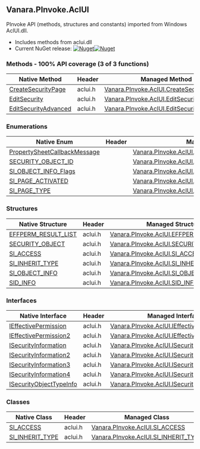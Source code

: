 ## Vanara.PInvoke.AclUI  
PInvoke API (methods, structures and constants) imported from Windows AclUI.dll.

- Includes methods from aclui.dll  
- Current NuGet release: [![Nuget](https://img.shields.io/nuget/v/Vanara.PInvoke.AclUI?logo=nuget&style=flat-square)![Nuget](https://img.shields.io/nuget/dt/Vanara.PInvoke.AclUI?label=%20&style=flat-square)](https://www.nuget.org/packages/Vanara.PInvoke.AclUI)  
### Methods - 100% API coverage (3 of 3 functions)  
Native Method | Header | Managed Method  
--- | --- | ---  
[CreateSecurityPage](https://www.google.com/search?num=5&q=CreateSecurityPage+site%3Adocs.microsoft.com) | aclui.h | [Vanara.PInvoke.AclUI.CreateSecurityPage](https://github.com/dahall/Vanara/search?l=C%23&q=CreateSecurityPage)  
[EditSecurity](https://www.google.com/search?num=5&q=EditSecurity+site%3Adocs.microsoft.com) | aclui.h | [Vanara.PInvoke.AclUI.EditSecurity](https://github.com/dahall/Vanara/search?l=C%23&q=EditSecurity)  
[EditSecurityAdvanced](https://www.google.com/search?num=5&q=EditSecurityAdvanced+site%3Adocs.microsoft.com) | aclui.h | [Vanara.PInvoke.AclUI.EditSecurityAdvanced](https://github.com/dahall/Vanara/search?l=C%23&q=EditSecurityAdvanced)  
### Enumerations  
Native Enum | Header | Managed Enum  
--- | --- | ---  
[PropertySheetCallbackMessage](https://www.google.com/search?num=5&q=PropertySheetCallbackMessage+site%3Adocs.microsoft.com) |  | [Vanara.PInvoke.AclUI.PropertySheetCallbackMessage](https://github.com/dahall/Vanara/search?l=C%23&q=PropertySheetCallbackMessage)  
[SECURITY_OBJECT_ID](https://www.google.com/search?num=5&q=SECURITY_OBJECT_ID+site%3Adocs.microsoft.com) |  | [Vanara.PInvoke.AclUI.SECURITY_OBJECT_ID](https://github.com/dahall/Vanara/search?l=C%23&q=SECURITY_OBJECT_ID)  
[SI_OBJECT_INFO_Flags](https://www.google.com/search?num=5&q=SI_OBJECT_INFO_Flags+site%3Adocs.microsoft.com) |  | [Vanara.PInvoke.AclUI.SI_OBJECT_INFO_Flags](https://github.com/dahall/Vanara/search?l=C%23&q=SI_OBJECT_INFO_Flags)  
[SI_PAGE_ACTIVATED](https://www.google.com/search?num=5&q=SI_PAGE_ACTIVATED+site%3Adocs.microsoft.com) |  | [Vanara.PInvoke.AclUI.SI_PAGE_ACTIVATED](https://github.com/dahall/Vanara/search?l=C%23&q=SI_PAGE_ACTIVATED)  
[SI_PAGE_TYPE](https://www.google.com/search?num=5&q=SI_PAGE_TYPE+site%3Adocs.microsoft.com) |  | [Vanara.PInvoke.AclUI.SI_PAGE_TYPE](https://github.com/dahall/Vanara/search?l=C%23&q=SI_PAGE_TYPE)  
### Structures  
Native Structure | Header | Managed Structure  
--- | --- | ---  
[EFFPERM_RESULT_LIST](https://www.google.com/search?num=5&q=EFFPERM_RESULT_LIST+site%3Adocs.microsoft.com) | aclui.h | [Vanara.PInvoke.AclUI.EFFPERM_RESULT_LIST](https://github.com/dahall/Vanara/search?l=C%23&q=EFFPERM_RESULT_LIST)  
[SECURITY_OBJECT](https://www.google.com/search?num=5&q=SECURITY_OBJECT+site%3Adocs.microsoft.com) | aclui.h | [Vanara.PInvoke.AclUI.SECURITY_OBJECT](https://github.com/dahall/Vanara/search?l=C%23&q=SECURITY_OBJECT)  
[SI_ACCESS](https://www.google.com/search?num=5&q=SI_ACCESS+site%3Adocs.microsoft.com) | aclui.h | [Vanara.PInvoke.AclUI.SI_ACCESS](https://github.com/dahall/Vanara/search?l=C%23&q=SI_ACCESS)  
[SI_INHERIT_TYPE](https://www.google.com/search?num=5&q=SI_INHERIT_TYPE+site%3Adocs.microsoft.com) | aclui.h | [Vanara.PInvoke.AclUI.SI_INHERIT_TYPE](https://github.com/dahall/Vanara/search?l=C%23&q=SI_INHERIT_TYPE)  
[SI_OBJECT_INFO](https://www.google.com/search?num=5&q=SI_OBJECT_INFO+site%3Adocs.microsoft.com) | aclui.h | [Vanara.PInvoke.AclUI.SI_OBJECT_INFO](https://github.com/dahall/Vanara/search?l=C%23&q=SI_OBJECT_INFO)  
[SID_INFO](https://www.google.com/search?num=5&q=SID_INFO+site%3Adocs.microsoft.com) | aclui.h | [Vanara.PInvoke.AclUI.SID_INFO](https://github.com/dahall/Vanara/search?l=C%23&q=SID_INFO)  
### Interfaces  
Native Interface | Header | Managed Interface  
--- | --- | ---  
[IEffectivePermission](https://www.google.com/search?num=5&q=IEffectivePermission+site%3Adocs.microsoft.com) | aclui.h | [Vanara.PInvoke.AclUI.IEffectivePermission](https://github.com/dahall/Vanara/search?l=C%23&q=IEffectivePermission)  
[IEffectivePermission2](https://www.google.com/search?num=5&q=IEffectivePermission2+site%3Adocs.microsoft.com) | aclui.h | [Vanara.PInvoke.AclUI.IEffectivePermission2](https://github.com/dahall/Vanara/search?l=C%23&q=IEffectivePermission2)  
[ISecurityInformation](https://www.google.com/search?num=5&q=ISecurityInformation+site%3Adocs.microsoft.com) | aclui.h | [Vanara.PInvoke.AclUI.ISecurityInformation](https://github.com/dahall/Vanara/search?l=C%23&q=ISecurityInformation)  
[ISecurityInformation2](https://www.google.com/search?num=5&q=ISecurityInformation2+site%3Adocs.microsoft.com) | aclui.h | [Vanara.PInvoke.AclUI.ISecurityInformation2](https://github.com/dahall/Vanara/search?l=C%23&q=ISecurityInformation2)  
[ISecurityInformation3](https://www.google.com/search?num=5&q=ISecurityInformation3+site%3Adocs.microsoft.com) | aclui.h | [Vanara.PInvoke.AclUI.ISecurityInformation3](https://github.com/dahall/Vanara/search?l=C%23&q=ISecurityInformation3)  
[ISecurityInformation4](https://www.google.com/search?num=5&q=ISecurityInformation4+site%3Adocs.microsoft.com) | aclui.h | [Vanara.PInvoke.AclUI.ISecurityInformation4](https://github.com/dahall/Vanara/search?l=C%23&q=ISecurityInformation4)  
[ISecurityObjectTypeInfo](https://www.google.com/search?num=5&q=ISecurityObjectTypeInfo+site%3Adocs.microsoft.com) | aclui.h | [Vanara.PInvoke.AclUI.ISecurityObjectTypeInfo](https://github.com/dahall/Vanara/search?l=C%23&q=ISecurityObjectTypeInfo)  
### Classes  
Native Class | Header | Managed Class  
--- | --- | ---  
[SI_ACCESS](https://www.google.com/search?num=5&q=SI_ACCESS+site%3Adocs.microsoft.com) | aclui.h | [Vanara.PInvoke.AclUI.SI_ACCESS](https://github.com/dahall/Vanara/search?l=C%23&q=SI_ACCESS)  
[SI_INHERIT_TYPE](https://www.google.com/search?num=5&q=SI_INHERIT_TYPE+site%3Adocs.microsoft.com) | aclui.h | [Vanara.PInvoke.AclUI.SI_INHERIT_TYPE](https://github.com/dahall/Vanara/search?l=C%23&q=SI_INHERIT_TYPE)  
